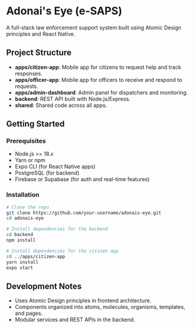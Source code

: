 # Adonai's Eye (e-SAPS)

A full-stack law enforcement support system built using Atomic Design principles and React Native.

## Project Structure

- **apps/citizen-app**: Mobile app for citizens to request help and track responses.
- **apps/officer-app**: Mobile app for officers to receive and respond to requests.
- **apps/admin-dashboard**: Admin panel for dispatchers and monitoring.
- **backend**: REST API built with Node.js/Express.
- **shared**: Shared code across all apps.

## Getting Started

### Prerequisites

- Node.js >= 18.x
- Yarn or npm
- Expo CLI (for React Native apps)
- PostgreSQL (for backend)
- Firebase or Supabase (for auth and real-time features)

### Installation

```bash
# Clone the repo
git clone https://github.com/your-username/adonais-eye.git
cd adonais-eye

# Install dependencies for the backend
cd backend
npm install

# Install dependencies for the citizen app
cd ../apps/citizen-app
yarn install
expo start
```

## Development Notes

- Uses Atomic Design principles in frontend architecture.
- Components organized into atoms, molecules, organisms, templates, and pages.
- Modular services and REST APIs in the backend.
